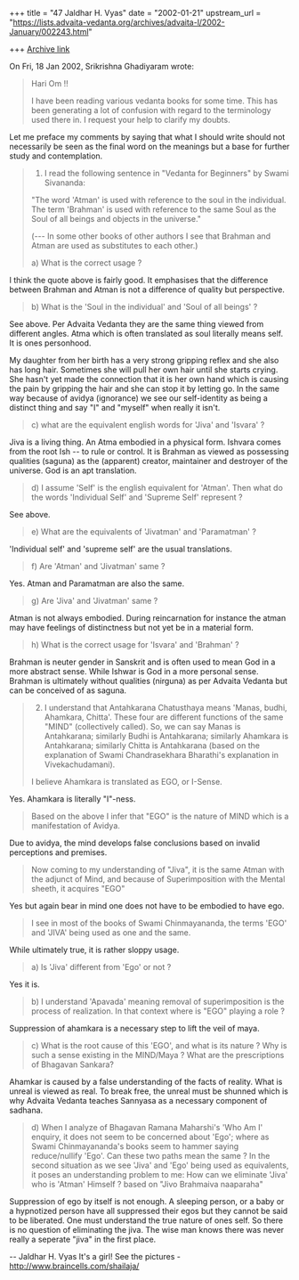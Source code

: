 +++
title = "47 Jaldhar H. Vyas"
date = "2002-01-21"
upstream_url = "https://lists.advaita-vedanta.org/archives/advaita-l/2002-January/002243.html"

+++
[Archive link](https://lists.advaita-vedanta.org/archives/advaita-l/2002-January/002243.html)

On Fri, 18 Jan 2002, Srikrishna Ghadiyaram wrote:

> Hari Om !!
>
> I have been reading various vedanta  books for some time. This has been
> generating a lot of confusion with regard to the terminology used there in.
> I request your help to clarify my doubts.
>

Let me preface my comments by saying that what I should write should not
necessarily be seen as the final word on the meanings but a base for
further study and contemplation.

> 1. I read the following sentence in "Vedanta for Beginners" by Swami
> Sivananda:
>
> "The word  'Atman' is used with reference to the soul in the individual.
> The term 'Brahman' is used with reference to the same Soul as the Soul of
> all beings and objects in the universe."
>
> (--- In some other books of other authors I see that Brahman and Atman are
> used as substitutes to each other.)
>
> a) What is the correct usage ?

I think the quote above is fairly good.  It emphasises that the difference
between Brahman and Atman is not a difference of quality but perspective.

> b) What is the 'Soul in the individual' and 'Soul of all beings' ?

See above.  Per Advaita Vedanta they are the same thing viewed from
different angles.  Atma which is often translated as soul literally means
self.  It is ones personhood.

My daughter from her birth has a very strong gripping reflex and she also
has long hair.  Sometimes she will pull her own hair until she starts
crying.  She hasn't yet made the connection that it is her own hand which
is causing the pain by gripping the hair and she can stop it by letting
go.  In the same way because of avidya (ignorance) we see our
self-identity as being a distinct thing and say "I" and "myself" when
really it isn't.


> c) what are the equivalent english words for 'Jiva' and 'Isvara' ?

Jiva is a living thing.  An Atma embodied in a physical form.  Ishvara
comes from the root Ish -- to rule or control.  It is Brahman as viewed as
possessing qualities (saguna) as the (apparent) creator, maintainer and
destroyer of the universe.  God is an apt translation.

> d) I assume 'Self' is the english equivalent for 'Atman'. Then what do the
> words 'Individual Self' and 'Supreme Self' represent ?

See above.

> e) What are the equivalents of 'Jivatman' and 'Paramatman' ?

'Individual self' and 'supreme self' are the usual translations.

> f) Are 'Atman' and 'Jivatman' same ?

Yes.  Atman and Paramatman are also the same.

> g) Are 'Jiva' and 'Jivatman' same ?

Atman is not always embodied.  During reincarnation for instance the atman
may have feelings of distinctness but not yet be in a material form.

> h) What is the correct usage for 'Isvara' and 'Brahman' ?
>

Brahman is neuter gender in Sanskrit and is often used to mean God in a
more abstract sense.  While Ishwar is God in a more personal sense.
Brahman is ultimately without qualities (nirguna) as per Advaita Vedanta
but can be conceived of as saguna.

> 2. I understand that Antahkarana Chatusthaya means 'Manas, budhi, Ahamkara,
> Chitta'. These four are different functions of the same "MIND"
> (collectively called). So, we can say Manas is Antahkarana; similarly Budhi
> is Antahkarana; similarly Ahamkara is Antahkarana; similarly Chitta is
> Antahkarana (based on the explanation of Swami Chandrasekhara Bharathi's
> explanation in Vivekachudamani).
>
> I believe Ahamkara is translated as EGO, or I-Sense.
>

Yes.  Ahamkara is literally "I"-ness.

> Based on the above I infer that "EGO" is the nature of MIND which is a
> manifestation of Avidya.
>

Due to avidya, the mind develops false conclusions based on invalid
perceptions and premises.

> Now coming to my understanding of "Jiva", it is the same Atman with the
> adjunct of Mind, and because of Superimposition with the Mental sheeth, it
> acquires "EGO"
>

Yes but again bear in mind one does not have to be embodied to have ego.

> I see in most of the books of Swami Chinmayananda, the terms 'EGO'
> and 'JIVA' being used as one and the same.
>

While ultimately true, it is rather sloppy usage.

> a) Is 'Jiva' different from 'Ego' or not ?

Yes it is.
> b) I understand 'Apavada' meaning removal of superimposition is the process
> of realization. In that context where is "EGO" playing a role ?

Suppression of ahamkara is a necessary step to lift the veil of maya.

> c) What is the root cause of this 'EGO', and what is its nature ? Why is
> such a sense existing in the MIND/Maya ? What are the prescriptions of
> Bhagavan Sankara?

Ahamkar is caused by a false understanding of the facts of reality.  What
is unreal is viewed as real.  To break free, the unreal must be shunned
which is why Advaita Vedanta teaches Sannyasa as a necessary component of
sadhana.

> d) When I analyze of Bhagavan Ramana Maharshi's 'Who Am I' enquiry, it does
> not seem to be concerned about 'Ego'; where as Swami Chinmayananda's books
> seem to hammer saying reduce/nullify 'Ego'. Can these two paths mean the
> same ? In the second situation as we see 'Jiva' and 'Ego' being used as
> equivalents, it poses an understanding problem to me: How can we
> eliminate 'Jiva' who is 'Atman' Himself ? based on "Jivo Brahmaiva
> naaparaha"
>

Suppression of ego by itself is not enough.  A sleeping person, or a baby
or a hypnotized person have all suppressed their egos but they cannot be
said to be liberated.  One must understand the true nature of ones self.
So there is no question of eliminating the jiva.  The wise man knows there
was never really a seperate "jiva" in the first place.

--
Jaldhar H. Vyas <jaldhar at braincells.com>
It's a girl! See the pictures - http://www.braincells.com/shailaja/

